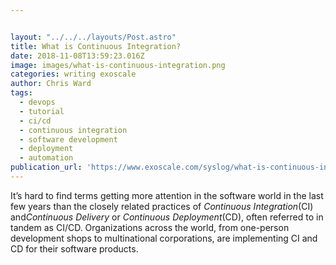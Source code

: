 ```yaml
---


layout: "../../../layouts/Post.astro"
title: What is Continuous Integration?
date: 2018-11-08T13:59:23.016Z
image: images/what-is-continuous-integration.png
categories: writing exoscale
author: Chris Ward
tags:
  - devops
  - tutorial
  - ci/cd
  - continuous integration
  - software development
  - deployment
  - automation
publication_url: 'https://www.exoscale.com/syslog/what-is-continuous-integration/'
---
```


It’s hard to find terms getting more attention in the software world in the last few years than the closely related practices of *Continuous Integration*(CI) and*Continuous Delivery* or *Continuous Deployment*(CD), often referred to in tandem as CI/CD. Organizations across the world, from one-person development shops to multinational corporations, are implementing CI and CD for their software products.
